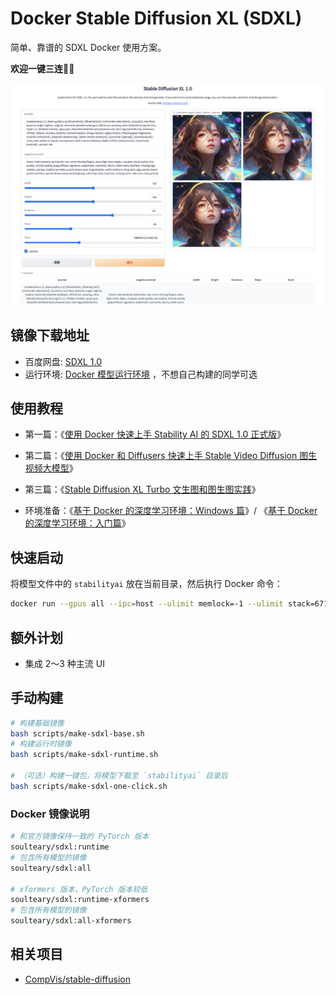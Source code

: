 # Docker Stable Diffusion XL (SDXL)

简单、靠谱的 SDXL Docker 使用方案。

**欢迎一键三连**🌟👏

![](.github/preview.png)

## 镜像下载地址

- 百度网盘: [SDXL 1.0](https://pan.baidu.com/s/1WKZEPFCvCpg-e4KlDT6bLw?pwd=soul#list/path=%2F)
- 运行环境: [Docker 模型运行环境](https://pan.baidu.com/s/1MjJrtubxs-APvlEBO0XYCQ?pwd=soul#list/path=%2F) ，不想自己构建的同学可选

## 使用教程

- 第一篇：《[使用 Docker 快速上手 Stability AI 的 SDXL 1.0 正式版](https://zhuanlan.zhihu.com/p/646706041)》
- 第二篇：《[使用 Docker 和 Diffusers 快速上手 Stable Video Diffusion 图生视频大模型](https://soulteary.com/2024/01/08/stable-video-diffusion-quick-start-with-docker-and-diffusers.html)》
- 第三篇：《[Stable Diffusion XL Turbo 文生图和图生图实践](https://soulteary.com/2024/01/13/stable-diffusion-xl-turbo-image-generation.html)》


- 环境准备：《[基于 Docker 的深度学习环境：Windows 篇](https://zhuanlan.zhihu.com/p/646758615)》/ 《[基于 Docker 的深度学习环境：入门篇](https://soulteary.com/2023/03/22/docker-based-deep-learning-environment-getting-started.html)》

## 快速启动

将模型文件中的 `stabilityai` 放在当前目录，然后执行 Docker 命令：

```bash
docker run --gpus all --ipc=host --ulimit memlock=-1 --ulimit stack=67108864 --rm -it -v `pwd`/stabilityai/:/app/stabilityai -p 7860:7860 soulteary/sdxl:runtime
```

## 额外计划

- 集成 2～3 种主流 UI

## 手动构建

```bash
# 构建基础镜像
bash scripts/make-sdxl-base.sh
# 构建运行时镜像
bash scripts/make-sdxl-runtime.sh

# （可选）构建一键包，将模型下载至 `stabilityai` 目录后
bash scripts/make-sdxl-one-click.sh
```

### Docker 镜像说明

```bash
# 和官方镜像保持一致的 PyTorch 版本
soulteary/sdxl:runtime
# 包含所有模型的镜像
soulteary/sdxl:all

# xformers 版本，PyTorch 版本较低
soulteary/sdxl:runtime-xformers
# 包含所有模型的镜像
soulteary/sdxl:all-xformers
```

## 相关项目

- [CompVis/stable-diffusion](https://github.com/CompVis/stable-diffusion)
